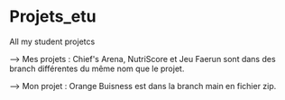 # Projets_etu
All my student projetcs

--> Mes projets : Chief's Arena, NutriScore et Jeu Faerun sont dans des branch différentes du même nom que le projet.

--> Mon projet : Orange Buisness est dans la branch main en fichier zip.
